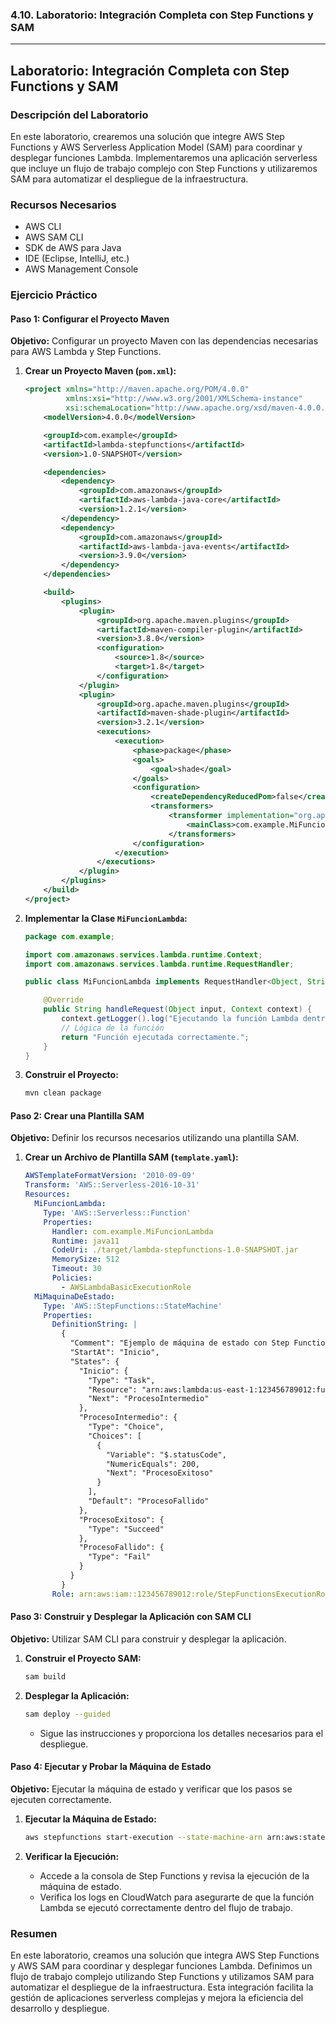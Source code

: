 ### 4.10. Laboratorio: Integración Completa con Step Functions y SAM

---

## Laboratorio: Integración Completa con Step Functions y SAM

### Descripción del Laboratorio

En este laboratorio, crearemos una solución que integre AWS Step Functions y AWS Serverless Application Model (SAM) para coordinar y desplegar funciones Lambda. Implementaremos una aplicación serverless que incluye un flujo de trabajo complejo con Step Functions y utilizaremos SAM para automatizar el despliegue de la infraestructura.

### Recursos Necesarios

- AWS CLI
- AWS SAM CLI
- SDK de AWS para Java
- IDE (Eclipse, IntelliJ, etc.)
- AWS Management Console

### Ejercicio Práctico

#### Paso 1: Configurar el Proyecto Maven

**Objetivo:** Configurar un proyecto Maven con las dependencias necesarias para AWS Lambda y Step Functions.

1. **Crear un Proyecto Maven (`pom.xml`):**

   ```xml
   <project xmlns="http://maven.apache.org/POM/4.0.0"
            xmlns:xsi="http://www.w3.org/2001/XMLSchema-instance"
            xsi:schemaLocation="http://www.apache.org/xsd/maven-4.0.0.xsd">
       <modelVersion>4.0.0</modelVersion>

       <groupId>com.example</groupId>
       <artifactId>lambda-stepfunctions</artifactId>
       <version>1.0-SNAPSHOT</version>

       <dependencies>
           <dependency>
               <groupId>com.amazonaws</groupId>
               <artifactId>aws-lambda-java-core</artifactId>
               <version>1.2.1</version>
           </dependency>
           <dependency>
               <groupId>com.amazonaws</groupId>
               <artifactId>aws-lambda-java-events</artifactId>
               <version>3.9.0</version>
           </dependency>
       </dependencies>

       <build>
           <plugins>
               <plugin>
                   <groupId>org.apache.maven.plugins</groupId>
                   <artifactId>maven-compiler-plugin</artifactId>
                   <version>3.8.0</version>
                   <configuration>
                       <source>1.8</source>
                       <target>1.8</target>
                   </configuration>
               </plugin>
               <plugin>
                   <groupId>org.apache.maven.plugins</groupId>
                   <artifactId>maven-shade-plugin</artifactId>
                   <version>3.2.1</version>
                   <executions>
                       <execution>
                           <phase>package</phase>
                           <goals>
                               <goal>shade</goal>
                           </goals>
                           <configuration>
                               <createDependencyReducedPom>false</createDependencyReducedPom>
                               <transformers>
                                   <transformer implementation="org.apache.maven.plugins.shade.resource.ManifestResourceTransformer">
                                       <mainClass>com.example.MiFuncionLambda</mainClass>
                                   </transformers>
                           </configuration>
                       </execution>
                   </executions>
               </plugin>
           </plugins>
       </build>
   </project>
   ```

2. **Implementar la Clase `MiFuncionLambda`:**

   ```java
   package com.example;

   import com.amazonaws.services.lambda.runtime.Context;
   import com.amazonaws.services.lambda.runtime.RequestHandler;

   public class MiFuncionLambda implements RequestHandler<Object, String> {

       @Override
       public String handleRequest(Object input, Context context) {
           context.getLogger().log("Ejecutando la función Lambda dentro de Step Functions...");
           // Lógica de la función
           return "Función ejecutada correctamente.";
       }
   }
   ```

3. **Construir el Proyecto:**

   ```sh
   mvn clean package
   ```

#### Paso 2: Crear una Plantilla SAM

**Objetivo:** Definir los recursos necesarios utilizando una plantilla SAM.

1. **Crear un Archivo de Plantilla SAM (`template.yaml`):**

   ```yaml
   AWSTemplateFormatVersion: '2010-09-09'
   Transform: 'AWS::Serverless-2016-10-31'
   Resources:
     MiFuncionLambda:
       Type: 'AWS::Serverless::Function'
       Properties:
         Handler: com.example.MiFuncionLambda
         Runtime: java11
         CodeUri: ./target/lambda-stepfunctions-1.0-SNAPSHOT.jar
         MemorySize: 512
         Timeout: 30
         Policies:
           - AWSLambdaBasicExecutionRole
     MiMaquinaDeEstado:
       Type: 'AWS::StepFunctions::StateMachine'
       Properties:
         DefinitionString: |
           {
             "Comment": "Ejemplo de máquina de estado con Step Functions",
             "StartAt": "Inicio",
             "States": {
               "Inicio": {
                 "Type": "Task",
                 "Resource": "arn:aws:lambda:us-east-1:123456789012:function:MiFuncionLambda",
                 "Next": "ProcesoIntermedio"
               },
               "ProcesoIntermedio": {
                 "Type": "Choice",
                 "Choices": [
                   {
                     "Variable": "$.statusCode",
                     "NumericEquals": 200,
                     "Next": "ProcesoExitoso"
                   }
                 ],
                 "Default": "ProcesoFallido"
               },
               "ProcesoExitoso": {
                 "Type": "Succeed"
               },
               "ProcesoFallido": {
                 "Type": "Fail"
               }
             }
           }
         Role: arn:aws:iam::123456789012:role/StepFunctionsExecutionRole
   ```

#### Paso 3: Construir y Desplegar la Aplicación con SAM CLI

**Objetivo:** Utilizar SAM CLI para construir y desplegar la aplicación.

1. **Construir el Proyecto SAM:**

   ```sh
   sam build
   ```

2. **Desplegar la Aplicación:**

   ```sh
   sam deploy --guided
   ```

   - Sigue las instrucciones y proporciona los detalles necesarios para el despliegue.

#### Paso 4: Ejecutar y Probar la Máquina de Estado

**Objetivo:** Ejecutar la máquina de estado y verificar que los pasos se ejecuten correctamente.

1. **Ejecutar la Máquina de Estado:**

   ```sh
   aws stepfunctions start-execution --state-machine-arn arn:aws:states:us-east-1:123456789012:stateMachine:MiMaquinaDeEstado --input '{"key":"value"}'
   ```

2. **Verificar la Ejecución:**
   - Accede a la consola de Step Functions y revisa la ejecución de la máquina de estado.
   - Verifica los logs en CloudWatch para asegurarte de que la función Lambda se ejecutó correctamente dentro del flujo de trabajo.

### Resumen

En este laboratorio, creamos una solución que integra AWS Step Functions y AWS SAM para coordinar y desplegar funciones Lambda. Definimos un flujo de trabajo complejo utilizando Step Functions y utilizamos SAM para automatizar el despliegue de la infraestructura. Esta integración facilita la gestión de aplicaciones serverless complejas y mejora la eficiencia del desarrollo y despliegue.
